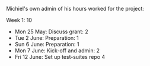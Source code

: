 Michiel's own admin of his hours worked for the project:

Week 1: 10
* Mon 25 May: Discuss grant: 2
* Tue 2 June: Preparation: 1
* Sun 6 June: Preparation: 1
* Mon 7 June: Kick-off and admin: 2
* Fri 12 June: Set up test-suites repo 4